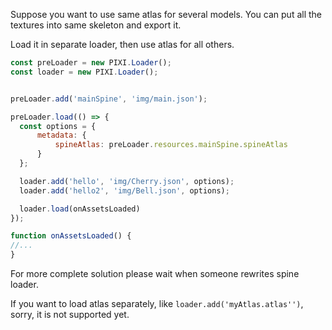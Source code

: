 Suppose you want to use same atlas for several models. You can put all the textures into same skeleton and export it.

Load it in separate loader, then use atlas for all others.

```js
const preLoader = new PIXI.Loader();
const loader = new PIXI.Loader();


preLoader.add('mainSpine', 'img/main.json');

preLoader.load(() => {
  const options = {
      metadata: {
          spineAtlas: preLoader.resources.mainSpine.spineAtlas
      }
  };

  loader.add('hello', 'img/Cherry.json', options);
  loader.add('hello2', 'img/Bell.json', options);

  loader.load(onAssetsLoaded)
});

function onAssetsLoaded() {
//...
}
```

For more complete solution please wait when someone rewrites spine loader.

If you want to load atlas separately, like `loader.add('myAtlas.atlas'')`, sorry, it is not supported yet.
